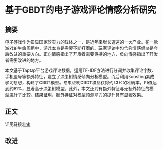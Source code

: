 # 基于GBDT的电子游戏评论情感分析研究
## 摘要
  电子游戏作为彰显国家软实力的载体之一，是近年来增长迅速的一大产业。在一款游戏的生命周期中，游戏本身是需要不断打磨的。玩家评论中包含的情感倾向是今后改进的重要方向。正向情感指出了开发者需要保持的地方，负向情感指出了开发者需要改进的地方。

  本文基于Taptap平台游戏评论数据，运用TF-IDF方法进行分词并收集评论字数、手机型号等额外特征，建立了决策树情感倾向分析模型。而后利用Boosting集成学习思想，构建了GBDT模型。结果证明GBDT模型获得约83%的准确率，F1值达到约81%，显著高于决策树模型。此外，本文还对有额外特征与无额外特征的模型进行了比较。结果证明，额外特征对模型预测能力的提升具有显著效果。

## 正文
  详见链接:[link](https://github.com/VillardX/GBDT_game_reviews/blob/main/GBDT_game_reviews_thesis.pdf)

## 改进
